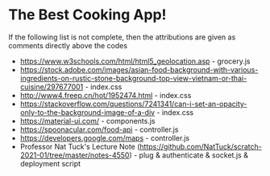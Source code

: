 # The Best Cooking App!
If the following list is not complete, then the attributions are given as comments directly above the codes
- https://www.w3schools.com/html/html5_geolocation.asp - grocery.js
- https://stock.adobe.com/images/asian-food-background-with-various-ingredients-on-rustic-stone-background-top-view-vietnam-or-thai-cuisine/297677001 - index.css
- http://www4.freep.cn/hot/1952474.html - index.css 
- https://stackoverflow.com/questions/7241341/can-i-set-an-opacity-only-to-the-background-image-of-a-div - index.css
- https://material-ui.com/ - components.js
- https://spoonacular.com/food-api - controller.js
- https://developers.google.com/maps - controller.js
- Professor Nat Tuck's Lecture Note (https://github.com/NatTuck/scratch-2021-01/tree/master/notes-4550) - plug & authenticate & socket.js & deployment script
